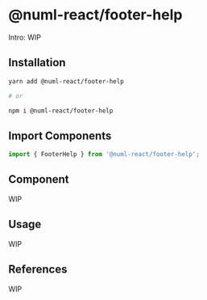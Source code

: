 # @numl-react/footer-help

Intro: WIP

## Installation

```sh
yarn add @numl-react/footer-help

# or

npm i @numl-react/footer-help
```

## Import Components

```jsx
import { FooterHelp } from '@numl-react/footer-help';
```

## Component

WIP

## Usage

WIP

## References

WIP
